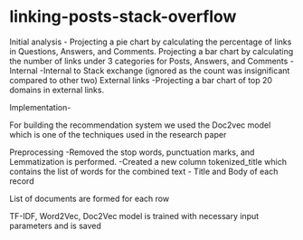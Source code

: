 # linking-posts-stack-overflow

Initial analysis -
Projecting a pie chart by calculating the percentage of links in Questions, Answers, and Comments.
Projecting a bar chart by calculating the number of links under 3 categories for Posts, Answers, and Comments -
Internal
  -Internal to Stack exchange (ignored as the count was insignificant compared to other two)
External links
  -Projecting a bar chart of top 20 domains in external links.




Implementation-

For building the recommendation system we used the Doc2vec model which is one of the techniques used in the research paper

Preprocessing 
  -Removed the stop words, punctuation marks, and Lemmatization is performed.
  -Created a new column tokenized_title which contains the list of words for the combined text - Title and Body of each record
  
List of documents are formed for each row

TF-IDF, Word2Vec, Doc2Vec model is trained with necessary input parameters and is saved
